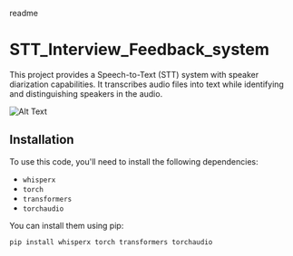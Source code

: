 readme
# STT_Interview_Feedback_system
This project provides a Speech-to-Text (STT) system with speaker diarization capabilities. It transcribes audio files into text while identifying and distinguishing speakers in the audio.

![Alt Text](readme_pictures/STT.gif)

## Installation

To use this code, you'll need to install the following dependencies:

- `whisperx`
- `torch`
- `transformers`
- `torchaudio`

You can install them using pip:

```bash
pip install whisperx torch transformers torchaudio
